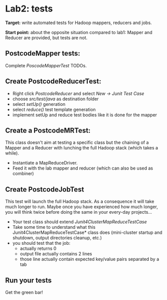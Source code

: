 # Lab2: tests
**Target:** write automated tests for Hadoop mappers, reducers and jobs. 

**Start point:** about the opposite situation compared to lab1: Mapper and Reducer are provided, but tests are not.

## PostcodeMapper tests:
Complete *PoscodeMapperTest* TODOs.

## Create PostcodeReducerTest:
* Right click *PostcodeReducer* and select *New → Junit Test Case*
* choose *src/test/java* as destination folder
* select *setUp()* generation
* select *reduce()* test template generation
* implement setUp and reduce test bodies like it is done for the mapper 

## Create a PostcodeMRTest:
This class doesn't aim at testing a specific class but the chaining of a Mapper and a Reducer with lunching the full Hadoop stack (which takes a while).
* Instantiate a MapReduceDriver.
* Feed it with the lab mapper and reducer (which can also be used as combiner)

## Create PostcodeJobTest
This test will launch the full Hadoop stack. As a consequence it will take much longer to run. Maybe once you have experienced how much longer, you will think twice before doing the same in your every-day projects...

* Your test class should extend *Junit4ClusterMapReduceTestCase*
* Take some time to understand what this Junit4ClusterMapReduceTestCase* class does (mini-cluster startup and shutdown, output directories cleanup, etc.)
* you should test that the job:
  - actually returns 0
  - output file actually contains 2 lines
  - those line actually contain expected key/value pairs separated by a tab

## Run your tests
Get the green bar!